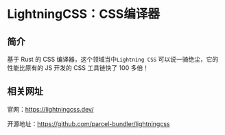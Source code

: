 # LightningCSS：CSS编译器

## 简介

基于 Rust 的  CSS 编译器，这个领域当中`Lightning CSS` 可以说一骑绝尘，它的性能比原有的 JS 开发的 CSS 工具链快了 100 多倍！



## 相关网址

官网：https://lightningcss.dev/

开源地址：https://github.com/parcel-bundler/lightningcss

